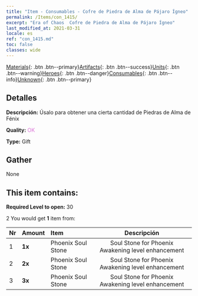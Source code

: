 ```yaml
---
title: "Item - Consumables - Cofre de Piedra de Alma de Pájaro Ígneo"
permalink: /Items/con_1415/
excerpt: "Era of Chaos  Cofre de Piedra de Alma de Pájaro Ígneo"
last_modified_at: 2021-03-31
locale: es
ref: "con_1415.md"
toc: false
classes: wide
---
```

 [Materials](/es/Items/){: .btn .btn--primary}[Artifacts](/es/Items/Artifacts/){: .btn .btn--success}[Units](/es/Items/Units/){: .btn .btn--warning}[Heroes](/es/Items/Heroes/){: .btn .btn--danger}[Consumables](/es/Items/Consumables/){: .btn .btn--info}[Unknown](/es/Items/Unknown/){: .btn .btn--primary}

## Detalles
 **Descripción:** Úsalo para obtener una cierta cantidad de Piedras de Alma de Fénix

 **Quality:** <span style="color: #DA70D6">OK</span>

 **Type:** Gift

## Gather

  None

## This item contains:

 **Required Level to open:** 30

 2 You would get **1** item  from:

  | Nr | Amount |     Item    | Descripción |
  |:---|:-------|:------------|:-----------:|
  | 1 |  **1x** | Phoenix Soul Stone | Soul Stone for Phoenix Awakening level enhancement  | 
  | 2 |  **2x** | Phoenix Soul Stone | Soul Stone for Phoenix Awakening level enhancement  | 
  | 3 |  **3x** | Phoenix Soul Stone | Soul Stone for Phoenix Awakening level enhancement  | 
